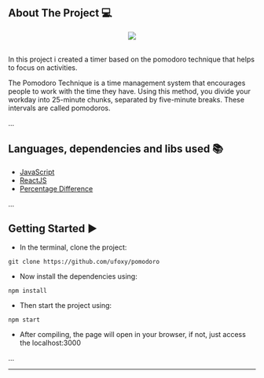 ## About The Project 💻
<div align="center">
<img src="https://media.discordapp.net/attachments/990708984212246529/1000888116384628796/unknown.png?width=888&height=612"></img>
</div>
<br/>

In this project i created a timer based on the pomodoro technique that helps to focus on activities.

The Pomodoro Technique is a time management system that encourages people to work with the time they have. Using this method, you divide your workday into 25-minute chunks, separated by five-minute breaks. These intervals are called pomodoros.
<!--- See how it's used: www.youtube.com.br -->

...
## Languages, dependencies and libs used 📚

* [JavaScript](https://developer.mozilla.org/pt-BR/docs/Web/JavaScript)
* [ReactJS](https://pt-br.reactjs.org/docs/create-a-new-react-app.html)
* [Percentage Difference](https://www.npmjs.com/package/percentage-difference)

...
## Getting Started ▶️

- In the terminal, clone the project:

```
git clone https://github.com/ufoxy/pomodoro
```
- Now install the dependencies using:
```
npm install
```
- Then start the project using:
```
npm start
```
- After compiling, the page will open in your browser, if not, just access the localhost:3000

...

---
